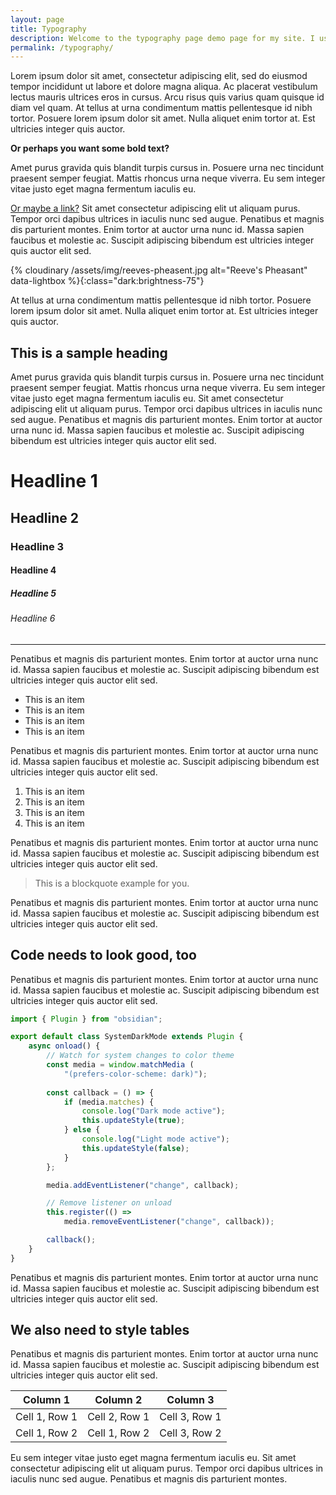 ```yaml
---
layout: page
title: Typography
description: Welcome to the typography page demo page for my site. I use this as a way to see how the different elements in the design work together.
permalink: /typography/
---
```


Lorem ipsum dolor sit amet, consectetur adipiscing elit, sed do eiusmod tempor incididunt ut labore et dolore magna aliqua. Ac placerat vestibulum lectus mauris ultrices eros in cursus. Arcu risus quis varius quam quisque id diam vel quam. At tellus at urna condimentum mattis pellentesque id nibh tortor. Posuere lorem ipsum dolor sit amet. Nulla aliquet enim tortor at. Est ultricies integer quis auctor.

**Or perhaps you want some bold text?**

Amet purus gravida quis blandit turpis cursus in. Posuere urna nec tincidunt praesent semper feugiat. Mattis rhoncus urna neque viverra. Eu sem integer vitae justo eget magna fermentum iaculis eu. 

[Or maybe a link?](https://andrewstiefel.com) Sit amet consectetur adipiscing elit ut aliquam purus. Tempor orci dapibus ultrices in iaculis nunc sed augue. Penatibus et magnis dis parturient montes. Enim tortor at auctor urna nunc id. Massa sapien faucibus et molestie ac. Suscipit adipiscing bibendum est ultricies integer quis auctor elit sed.

{% cloudinary /assets/img/reeves-pheasent.jpg alt="Reeve's Pheasant" data-lightbox %}{:class="dark:brightness-75"}

At tellus at urna condimentum mattis pellentesque id nibh tortor. Posuere lorem ipsum dolor sit amet. Nulla aliquet enim tortor at. Est ultricies integer quis auctor.

## This is a sample heading

Amet purus gravida quis blandit turpis cursus in. Posuere urna nec tincidunt praesent semper feugiat. Mattis rhoncus urna neque viverra. Eu sem integer vitae justo eget magna fermentum iaculis eu. Sit amet consectetur adipiscing elit ut aliquam purus. Tempor orci dapibus ultrices in iaculis nunc sed augue. Penatibus et magnis dis parturient montes. Enim tortor at auctor urna nunc id. Massa sapien faucibus et molestie ac. Suscipit adipiscing bibendum est ultricies integer quis auctor elit sed.

# Headline 1

## Headline 2

### Headline 3

#### Headline 4

##### Headline 5

###### Headline 6

***

Penatibus et magnis dis parturient montes. Enim tortor at auctor urna nunc id. Massa sapien faucibus et molestie ac. Suscipit adipiscing bibendum est ultricies integer quis auctor elit sed.

* This is an item
* This is an item
* This is an item
* This is an item

Penatibus et magnis dis parturient montes. Enim tortor at auctor urna nunc id. Massa sapien faucibus et molestie ac. Suscipit adipiscing bibendum est ultricies integer quis auctor elit sed.

1. This is an item
1. This is an item
1. This is an item
1. This is an item

Penatibus et magnis dis parturient montes. Enim tortor at auctor urna nunc id. Massa sapien faucibus et molestie ac. Suscipit adipiscing bibendum est ultricies integer quis auctor elit sed.

> This is a blockquote example for you.

Penatibus et magnis dis parturient montes. Enim tortor at auctor urna nunc id. Massa sapien faucibus et molestie ac. Suscipit adipiscing bibendum est ultricies integer quis auctor elit sed.

## Code needs to look good, too

Penatibus et magnis dis parturient montes. Enim tortor at auctor urna nunc id. Massa sapien faucibus et molestie ac. Suscipit adipiscing bibendum est ultricies integer quis auctor elit sed.

```js
import { Plugin } from "obsidian";

export default class SystemDarkMode extends Plugin {
	async onload() {
		// Watch for system changes to color theme
		const media = window.matchMedia (
			"(prefers-color-scheme: dark)");
		
		const callback = () => {
			if (media.matches) {
				console.log("Dark mode active");
				this.updateStyle(true);
			} else {
				console.log("Light mode active");
				this.updateStyle(false);
			}
		};

		media.addEventListener("change", callback);

		// Remove listener on unload
		this.register(() =>
			media.removeEventListener("change", callback));

		callback();
	}
}
```
Penatibus et magnis dis parturient montes. Enim tortor at auctor urna nunc id. Massa sapien faucibus et molestie ac. Suscipit adipiscing bibendum est ultricies integer quis auctor elit sed.

## We also need to style tables

Penatibus et magnis dis parturient montes. Enim tortor at auctor urna nunc id. Massa sapien faucibus et molestie ac. Suscipit adipiscing bibendum est ultricies integer quis auctor elit sed.

| Column 1      | Column 2      | Column 3      |
| ------------- | ------------- | ------------- |
| Cell 1, Row 1 | Cell 2, Row 1 | Cell 3, Row 1 |
| Cell 1, Row 2 | Cell 1, Row 2 | Cell 3, Row 2 |

Eu sem integer vitae justo eget magna fermentum iaculis eu. Sit amet consectetur adipiscing elit ut aliquam purus. Tempor orci dapibus ultrices in iaculis nunc sed augue. Penatibus et magnis dis parturient montes. 